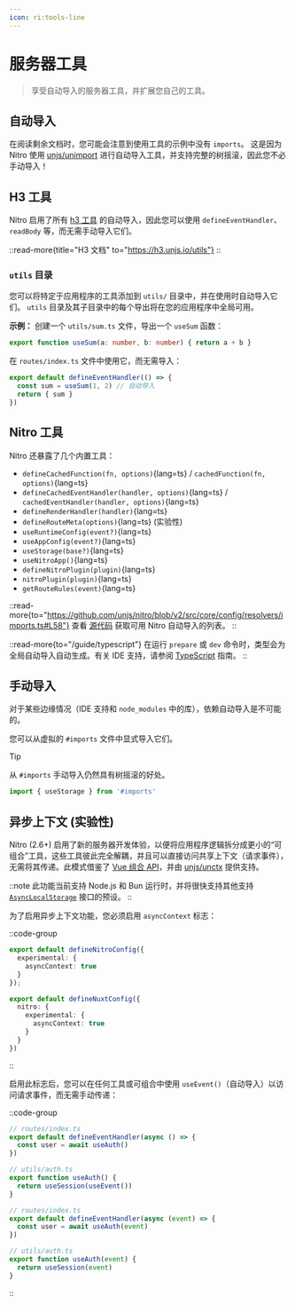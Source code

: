 ```yaml
---
icon: ri:tools-line
---
```


# 服务器工具

> 享受自动导入的服务器工具，并扩展您自己的工具。

## 自动导入

在阅读剩余文档时，您可能会注意到使用工具的示例中没有 `imports`。
这是因为 Nitro 使用 [unjs/unimport](https://github.com/unjs/unimport) 进行自动导入工具，并支持完整的树摇滚，因此您不必手动导入！

## H3 工具

Nitro 启用了所有 [h3 工具](https://h3.unjs.io/utils) 的自动导入，因此您可以使用 `defineEventHandler`、`readBody` 等，而无需手动导入它们。

::read-more{title="H3 文档" to="https://h3.unjs.io/utils"}
::


### `utils` 目录

您可以将特定于应用程序的工具添加到 `utils/` 目录中，并在使用时自动导入它们。
`utils` 目录及其子目录中的每个导出将在您的应用程序中全局可用。


**示例：** 创建一个 `utils/sum.ts` 文件，导出一个 `useSum` 函数：

```ts [utils/sum.ts]
export function useSum(a: number, b: number) { return a + b }
```

在 `routes/index.ts` 文件中使用它，而无需导入：

```ts [routes/index.ts]
export default defineEventHandler(() => {
  const sum = useSum(1, 2) // 自动导入
  return { sum }
})
```

## Nitro 工具

Nitro 还暴露了几个内置工具：

<!-- TODO: use automd -->

- `defineCachedFunction(fn, options)`{lang=ts} / `cachedFunction(fn, options)`{lang=ts}
- `defineCachedEventHandler(handler, options)`{lang=ts} / `cachedEventHandler(handler, options)`{lang=ts}
- `defineRenderHandler(handler)`{lang=ts}
- `defineRouteMeta(options)`{lang=ts} (实验性)
- `useRuntimeConfig(event?)`{lang=ts}
- `useAppConfig(event?)`{lang=ts}
- `useStorage(base?)`{lang=ts}
- `useNitroApp()`{lang=ts}
- `defineNitroPlugin(plugin)`{lang=ts}
- `nitroPlugin(plugin)`{lang=ts}
- `getRouteRules(event)`{lang=ts}

::read-more{to="https://github.com/unjs/nitro/blob/v2/src/core/config/resolvers/imports.ts#L58"}
查看 [源代码](https://github.com/unjs/nitro/blob/v2/src/core/config/resolvers/imports.ts#L58) 获取可用 Nitro 自动导入的列表。
::

::read-more{to="/guide/typescript"}
在运行 `prepare` 或 `dev` 命令时，类型会为全局自动导入自动生成。有关 IDE 支持，请参阅 [TypeScript](/guide/typescript) 指南。
::

## 手动导入

对于某些边缘情况（IDE 支持和 `node_modules` 中的库），依赖自动导入是不可能的。

您可以从虚拟的 `#imports` 文件中显式导入它们。

> [!TIP]
> 从 `#imports` 手动导入仍然具有树摇滚的好处。

```js [plugins/test.ts]
import { useStorage } from '#imports'
```

## 异步上下文 (实验性)

Nitro (2.6+) 启用了新的服务器开发体验，以便将应用程序逻辑拆分成更小的“可组合”工具，这些工具彼此完全解耦，并且可以直接访问共享上下文（请求事件），无需将其传递。此模式借鉴了 [Vue 组合 API](https://vuejs.org/guide/extras/composition-api-faq.html#why-composition-api)，并由 [unjs/unctx](https://github.com/unjs/unctx) 提供支持。

::note
此功能当前支持 Node.js 和 Bun 运行时，并将很快支持其他支持 [`AsyncLocalStorage`](https://nodejs.org/api/async_context.html#class-asynclocalstorage) 接口的预设。
::

为了启用异步上下文功能，您必须启用 `asyncContext` 标志：

::code-group
```ts [nitro.config.ts]
export default defineNitroConfig({
  experimental: {
    asyncContext: true
  }
});
```
```ts [nuxt.config.ts]
export default defineNuxtConfig({
  nitro: {
    experimental: {
      asyncContext: true
    }
  }
})
```
::

启用此标志后，您可以在任何工具或可组合中使用 `useEvent()`（自动导入）以访问请求事件，而无需手动传递：

::code-group
```ts [使用异步上下文]
// routes/index.ts
export default defineEventHandler(async () => {
  const user = await useAuth()
})

// utils/auth.ts
export function useAuth() {
  return useSession(useEvent())
}
```
```ts [没有异步上下文]
// routes/index.ts
export default defineEventHandler(async (event) => {
  const user = await useAuth(event)
})

// utils/auth.ts
export function useAuth(event) {
  return useSession(event)
}
```
::

